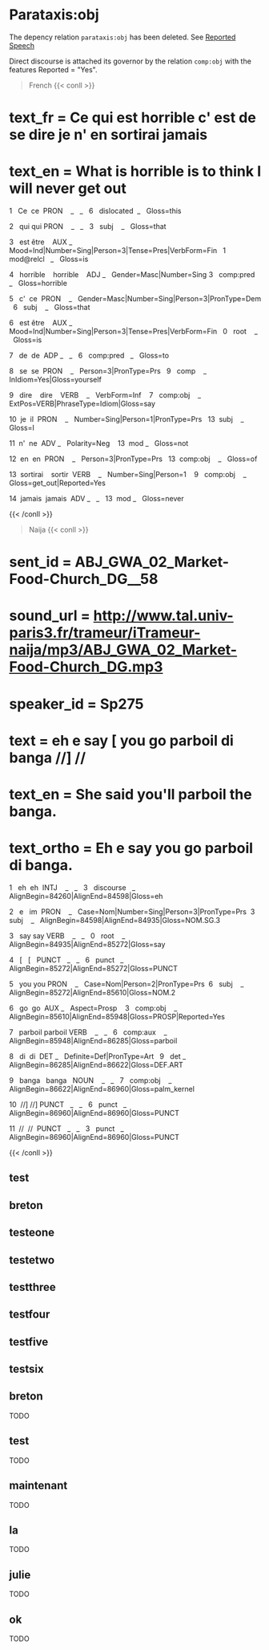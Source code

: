 # Parataxis:obj
The depency relation `parataxis:obj` has been deleted. See [Reported Speech](../../../Particular_construction/reported_speech.md)

  
Direct discourse is attached its governor by the relation `comp:obj` with the features Reported = "Yes".

> French
{{< conll >}}

# text_fr = Ce qui est horrible c' est de se dire je n' en sortirai jamais

# text_en = What is horrible is to think I will never get out

1   Ce  ce  PRON    _   _   6   dislocated  _   Gloss=this

2   qui qui PRON    _   _   3   subj    _   Gloss=that

3   est être    AUX _   Mood=Ind|Number=Sing|Person=3|Tense=Pres|VerbForm=Fin   1   mod@relcl   _   Gloss=is

4   horrible    horrible    ADJ _   Gender=Masc|Number=Sing 3   comp:pred   _   Gloss=horrible

5   c'  ce  PRON    _   Gender=Masc|Number=Sing|Person=3|PronType=Dem   6   subj    _   Gloss=that

6   est être    AUX _   Mood=Ind|Number=Sing|Person=3|Tense=Pres|VerbForm=Fin   0   root    _   Gloss=is

7   de  de  ADP _   _   6   comp:pred   _   Gloss=to

8   se  se  PRON    _   Person=3|PronType=Prs   9   comp    _   InIdiom=Yes|Gloss=yourself

9   dire    dire    VERB    _   VerbForm=Inf    7   comp:obj    _   ExtPos=VERB|PhraseType=Idiom|Gloss=say

10  je  il  PRON    _   Number=Sing|Person=1|PronType=Prs   13  subj    _   Gloss=I

11  n'  ne  ADV _   Polarity=Neg    13  mod _   Gloss=not

12  en  en  PRON    _   Person=3|PronType=Prs   13  comp:obj    _   Gloss=of

13  sortirai    sortir  VERB    _   Number=Sing|Person=1    9   comp:obj    _   Gloss=get_out|Reported=Yes

14  jamais  jamais  ADV _   _   13  mod _   Gloss=never

{{< /conll >}}

  

> Naija 
{{< conll >}}

# sent_id = ABJ_GWA_02_Market-Food-Church_DG__58

# sound_url = http://www.tal.univ-paris3.fr/trameur/iTrameur-naija/mp3/ABJ_GWA_02_Market-Food-Church_DG.mp3

# speaker_id = Sp275

# text = eh e say [ you go parboil di banga //] //

# text_en = She said you'll parboil the banga.

# text_ortho = Eh e say you go parboil di banga.

1   eh  eh  INTJ    _   _   3   discourse   _   AlignBegin=84260|AlignEnd=84598|Gloss=eh

2   e   im  PRON    _   Case=Nom|Number=Sing|Person=3|PronType=Prs  3   subj    _   AlignBegin=84598|AlignEnd=84935|Gloss=NOM.SG.3

3   say say VERB    _   _   0   root    _   AlignBegin=84935|AlignEnd=85272|Gloss=say

4   [   [   PUNCT   _   _   6   punct   _   AlignBegin=85272|AlignEnd=85272|Gloss=PUNCT

5   you you PRON    _   Case=Nom|Person=2|PronType=Prs  6   subj    _   AlignBegin=85272|AlignEnd=85610|Gloss=NOM.2

6   go  go  AUX _   Aspect=Prosp    3   comp:obj    _   AlignBegin=85610|AlignEnd=85948|Gloss=PROSP|Reported=Yes

7   parboil parboil VERB    _   _   6   comp:aux    _   AlignBegin=85948|AlignEnd=86285|Gloss=parboil

8   di  di  DET _   Definite=Def|PronType=Art   9   det _   AlignBegin=86285|AlignEnd=86622|Gloss=DEF.ART

9   banga   banga   NOUN    _   _   7   comp:obj    _   AlignBegin=86622|AlignEnd=86960|Gloss=palm_kernel

10  //] //] PUNCT   _   _   6   punct   _   AlignBegin=86960|AlignEnd=86960|Gloss=PUNCT

11  //  //  PUNCT   _   _   3   punct   _   AlignBegin=86960|AlignEnd=86960|Gloss=PUNCT

{{< /conll >}}
## test 



## breton 



## testeone 



## testetwo 



## testthree 



## testfour 



## testfive 



## testsix 



## breton

 TODO 


## test

 TODO 


## maintenant

 TODO 


## la

 TODO 


## julie

TODO 



## ok

TODO 

